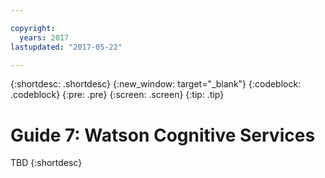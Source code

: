 ```yaml
---

copyright:
  years: 2017
lastupdated: "2017-05-22"

---
```


{:shortdesc: .shortdesc}
{:new_window: target="\_blank"}
{:codeblock: .codeblock}
{:pre: .pre}
{:screen: .screen}
{:tip: .tip}

# Guide 7: Watson Cognitive Services
TBD
{:shortdesc}
